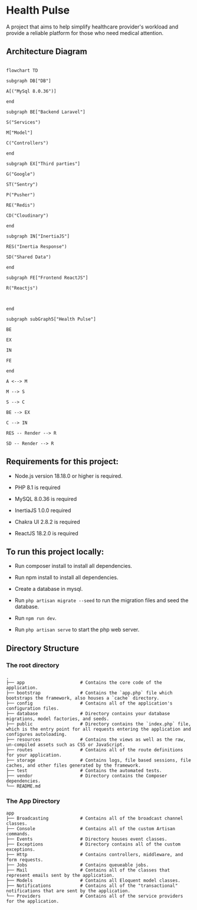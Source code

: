 
# Health Pulse
A project that aims to help simplify healthcare provider's workload and provide a reliable platform for those who need medical attention.
  

## Architecture Diagram
```mermaid

flowchart TD

subgraph DB["DB"]

A[("MySql 8.0.36")]

end

subgraph BE["Backend Laravel"]

S("Services")

M["Model"]

C("Controllers")

end

subgraph EX["Third parties"]

G("Google")

ST("Sentry")

P("Pusher")

RE("Redis")

CD("Cloudinary")

end

subgraph IN["InertiaJS"]

RES("Inertia Response")

SD("Shared Data")

end

subgraph FE["Frontend ReactJS"]

R("Reactjs")

  

end

subgraph subGraph5["Health Pulse"]

BE

EX

IN

FE

end

A <--> M

M --> S

S --> C

BE --> EX

C --> IN

RES -- Render --> R

SD -- Render --> R

```

  

## Requirements for this project:

  

- Node.js version 18.18.0 or higher is required.

- PHP 8.1 is required

- MySQL 8.0.36 is required

- InertiaJS 1.0.0 required

- Chakra UI 2.8.2 is required

- ReactJS 18.2.0 is required

  

## To run this project locally:

  

- Run composer install to install all dependencies.

- Run npm install to install all dependencies.

- Create a database in mysql.

- Run `php artisan migrate --seed` to run the migration files and seed the database.

- Run `npm run dev`.

- Run `php artisan serve` to start the php web server.
  

## Directory Structure
### The root directory
    .
    ├── app						# Contains the core code of the application.
    ├── bootstrap               # Contains the `app.php` file which bootstraps the framework, also houses a `cache` directory.
    ├── config   				# Contains all of the application's configuration files.
    ├── database  				# Directory contains your database migrations, model factories, and seeds.
    ├── public					# Directory contains the `index.php` file, which is the entry point for all requests entering the application and configures autoloading.
    ├──	resources				# Contains the views as well as the raw, un-compiled assets such as CSS or JavaScript.
    ├──	routes					# Contains all of the route definitions for your application.
    ├──	storage					# Contains logs, file based sessions, file caches, and other files generated by the framework.
    ├── test					# Contains the automated tests.
    ├── vendor					# Directory contains the Composer dependencies.
    └── README.md
   
   ### The App Directory
    app
    ├── Broadcasting			# Contains all of the broadcast channel classes.
    ├── Console 				# Contains all of the custom Artisan commands.
    ├── Events 					# Directory houses event classes.
    ├── Exceptions            	# Directory contains all of the custom exceptions.
    ├──	Http                    # Contains controllers, middleware, and form requests.
    ├──	Jobs					# Contains queueable jobs.
    ├──	Mail                    # Contains all of the classes that represent emails sent by the application.
    ├── Models					# Contains all Eloquent model classes.
    ├── Notifications          	# Contains all of the "transactional" notifications that are sent by the application.
    └── Providers               # Contains all of the service providers for the application.